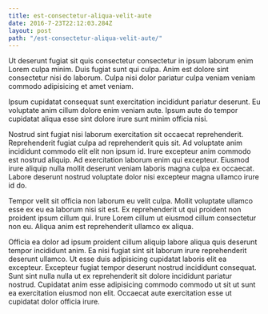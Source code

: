 ```yaml
---
title: est-consectetur-aliqua-velit-aute
date: 2016-7-23T22:12:03.284Z
layout: post
path: "/est-consectetur-aliqua-velit-aute/"
---
```


Ut deserunt fugiat sit quis consectetur consectetur in ipsum laborum enim Lorem culpa minim. Duis fugiat sunt qui culpa. Anim est dolore sint consectetur nisi do laborum. Culpa nisi dolor pariatur culpa veniam veniam commodo adipisicing et amet veniam.

Ipsum cupidatat consequat sunt exercitation incididunt pariatur deserunt. Eu voluptate anim cillum dolore enim veniam aute. Ipsum aute do tempor cupidatat aliqua esse sint dolore irure sunt minim officia nisi.

Nostrud sint fugiat nisi laborum exercitation sit occaecat reprehenderit. Reprehenderit fugiat culpa ad reprehenderit quis sit. Ad voluptate anim incididunt commodo elit elit non ipsum id. Irure excepteur anim commodo est nostrud aliquip. Ad exercitation laborum enim qui excepteur. Eiusmod irure aliquip nulla mollit deserunt veniam laboris magna culpa ex occaecat. Labore deserunt nostrud voluptate dolor nisi excepteur magna ullamco irure id do.

Tempor velit sit officia non laborum eu velit culpa. Mollit voluptate ullamco esse ex eu ea laborum nisi sit est. Ex reprehenderit ut qui proident non proident ipsum cillum qui. Irure Lorem cillum ut eiusmod cillum consectetur non eu. Aliqua anim est reprehenderit ullamco ex aliqua.

Officia ea dolor ad ipsum proident cillum aliquip labore aliqua quis deserunt tempor incididunt anim. Ea nisi fugiat sint sit laborum irure reprehenderit deserunt ullamco. Ut esse duis adipisicing cupidatat laboris elit ea excepteur. Excepteur fugiat tempor deserunt nostrud incididunt consequat. Sunt sint nulla nulla ut ex reprehenderit sit dolore incididunt pariatur nostrud. Cupidatat anim esse adipisicing commodo commodo ut sit ut sunt ea exercitation eiusmod non elit. Occaecat aute exercitation esse ut cupidatat dolor officia irure.